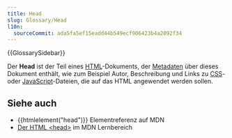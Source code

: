 ```yaml
---
title: Head
slug: Glossary/Head
l10n:
  sourceCommit: ada5fa5ef15eadd44b549ecf906423b4a2092f34
---
```


{{GlossarySidebar}}

Der **Head** ist der Teil eines [HTML](/de/docs/Glossary/HTML)-Dokuments, der [Metadaten](/de/docs/Glossary/metadata) über dieses Dokument enthält, wie zum Beispiel Autor, Beschreibung und Links zu [CSS](/de/docs/Glossary/CSS)- oder [JavaScript](/de/docs/Glossary/JavaScript)-Dateien, die auf das HTML angewendet werden sollen.

## Siehe auch

- {{htmlelement("head")}} Elementreferenz auf MDN
- [Der HTML \<head>](/de/docs/Learn/HTML/Introduction_to_HTML/The_head_metadata_in_HTML) im MDN Lernbereich
